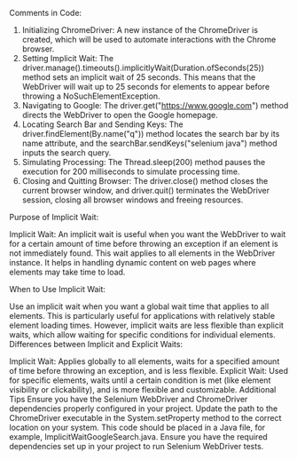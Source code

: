Comments in Code:

1) Initializing ChromeDriver: A new instance of the ChromeDriver is created, which will be used to automate interactions with the Chrome browser.
2) Setting Implicit Wait: The driver.manage().timeouts().implicitlyWait(Duration.ofSeconds(25)) method sets an implicit wait of 25 seconds. This means that the WebDriver will wait up to 25 seconds for elements to appear before throwing a NoSuchElementException.
3) Navigating to Google: The driver.get("https://www.google.com") method directs the WebDriver to open the Google homepage.
4) Locating Search Bar and Sending Keys: The driver.findElement(By.name("q")) method locates the search bar by its name attribute, and the searchBar.sendKeys("selenium java") method inputs the search query.
5) Simulating Processing: The Thread.sleep(200) method pauses the execution for 200 milliseconds to simulate processing time.
6) Closing and Quitting Browser: The driver.close() method closes the current browser window, and driver.quit() terminates the WebDriver session, closing all browser windows and freeing resources.

Purpose of Implicit Wait:

Implicit Wait: An implicit wait is useful when you want the WebDriver to wait for a certain amount of time before throwing an exception if an element is not immediately found. This wait applies to all elements in the WebDriver instance. It helps in handling dynamic content on web pages where elements may take time to load.

When to Use Implicit Wait:

Use an implicit wait when you want a global wait time that applies to all elements. This is particularly useful for applications with relatively stable element loading times.
However, implicit waits are less flexible than explicit waits, which allow waiting for specific conditions for individual elements.
Differences between Implicit and Explicit Waits:

Implicit Wait: Applies globally to all elements, waits for a specified amount of time before throwing an exception, and is less flexible.
Explicit Wait: Used for specific elements, waits until a certain condition is met (like element visibility or clickability), and is more flexible and customizable.
Additional Tips
Ensure you have the Selenium WebDriver and ChromeDriver dependencies properly configured in your project.
Update the path to the ChromeDriver executable in the System.setProperty method to the correct location on your system.
This code should be placed in a Java file, for example, ImplicitWaitGoogleSearch.java. Ensure you have the required dependencies set up in your project to run Selenium WebDriver tests.